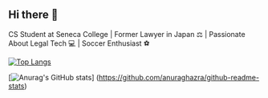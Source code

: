 ## Hi there 👋

CS Student at Seneca College | Former Lawyer in Japan ⚖️ | Passionate About Legal Tech 💻 | Soccer Enthusiast ⚽

[![Top Langs](https://github-readme-stats.vercel.app/api/top-langs/?username=Seongok93&layout=compact&theme=tokyonight)](https://github.com/anuraghazra/github-readme-stats)

[![Anurag's GitHub stats](https://github-readme-stats.vercel.app/api?username=Seongok93&theme=tokyonight)]
(https://github.com/anuraghazra/github-readme-stats)
